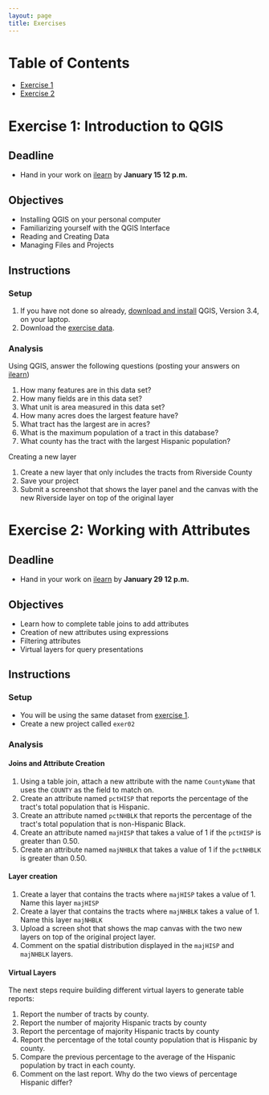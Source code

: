 ```yaml
---
layout: page
title: Exercises
---
```

# Table of Contents

- [Exercise 1](#exer1)
- [Exercise 2](#exer2)



# Exercise 1: Introduction to QGIS<a name='exer1'></a>

## Deadline

- Hand in your work on [ilearn](https://ilearn.ucr.edu) by **January 15 12 p.m.**




## Objectives

- Installing QGIS on your personal computer
- Familiarizing yourself with the QGIS Interface
- Reading and Creating Data
- Managing Files and Projects

## Instructions


### Setup

1. If you have not done so already, [download and install](https://qgis.org/en/site/forusers/download.html) QGIS, Version 3.4, on your laptop.
2. Download the [exercise data](http://gisdata.scag.ca.gov/Lists/GISData/Attachments/25/tract_boundary_scag_2010.zip).


### Analysis 
Using QGIS, answer the following questions (posting your answers on [ilearn](https://ilearn.ucr.edu))

1. How many features are in this data set?
2. How many fields are in this data set?
4. What unit is area measured in this data set?
3. How many acres does the largest feature have?
2. What tract has the largest are in acres?
1. What is the maximum population of a tract in this database?
1. What county has the tract with the largest Hispanic population?


Creating a new layer

1. Create a new layer that only includes the tracts from Riverside County
2. Save your project
3. Submit a screenshot that shows the layer panel and the canvas with the new Riverside layer on top of the original layer


# Exercise 2: Working with Attributes<a name='exer2'></a>

## Deadline
- Hand in your work on [ilearn](https://ilearn.ucr.edu) by **January 29 12 p.m.**


## Objectives
- Learn how to complete table joins to add attributes
- Creation of new attributes using expressions
- Filtering attributes
- Virtual layers for query presentations

## Instructions

### Setup
- You will be using the same dataset from [exercise 1](#exer01).
- Create a new project called `exer02`

### Analysis
#### Joins and Attribute Creation
1. Using a table join, attach a new attribute with the name `CountyName` that uses the `COUNTY` as the field to match on.
2. Create an attribute named `pctHISP` that reports the percentage of the tract's total population that is Hispanic.
3. Create an attribute named `pctNHBLK` that reports the percentage of the tract's total population that is non-Hispanic Black.
4. Create an attribute named `majHISP` that takes a value of 1 if the `pctHISP` is greater than 0.50.
4. Create an attribute named `majNHBLK` that takes a value of 1 if the `pctNHBLK` is greater than 0.50.

#### Layer creation
1. Create a layer that contains the tracts where `majHISP` takes a value of 1. Name this layer `majHISP`
2. Create a layer that contains the tracts where `majNHBLK` takes a value of 1. Name this layer `majNHBLK`
3. Upload a screen shot that shows the map canvas with the two new layers on top of the original project layer.
4. Comment on the spatial distribution displayed in  the `majHISP` and `majNHBLK` layers.

#### Virtual Layers
The next steps require building  different virtual layers to generate  table reports:
1. Report the number of tracts by county.
2. Report the number of majority Hispanic tracts by county
3. Report the percentage of majority Hispanic tracts by county
4. Report the percentage of the total county population that is Hispanic by county.
5. Compare the previous percentage to the average of the Hispanic population by tract in each county.
6. Comment on the last report. Why do the two views of percentage Hispanic differ?
